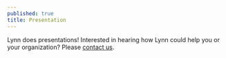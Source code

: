 ```yaml
---
published: true
title: Presentation
---
```


Lynn does presentations! Interested in hearing how Lynn could help you or your
organization? Please [contact us](contact.html).
